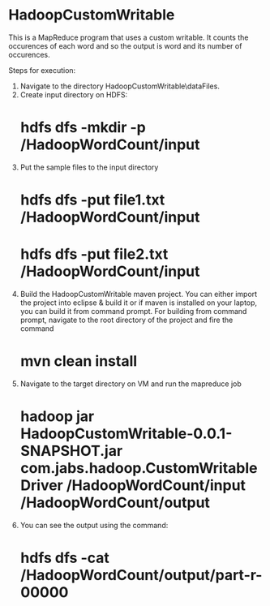 # HadoopCustomWritable
This is a MapReduce program that uses a custom writable.
It counts the occurences of each word and so the output is word and its number of occurences.

Steps for execution:
1) Navigate to the directory HadoopCustomWritable\dataFiles.
2) Create input directory on HDFS:
    # hdfs dfs -mkdir -p /HadoopWordCount/input
3) Put the sample files to the input directory
    # hdfs dfs -put file1.txt /HadoopWordCount/input
    # hdfs dfs -put file2.txt /HadoopWordCount/input
4) Build the HadoopCustomWritable maven project.
   You can either import the project into eclipse & build it or if maven is installed on your laptop, you can build it from command prompt.
   For building from command prompt, navigate to the root directory of the project and fire the command
    # mvn clean install
 5) Navigate to the target directory on VM and run the mapreduce job
    # hadoop jar HadoopCustomWritable-0.0.1-SNAPSHOT.jar com.jabs.hadoop.CustomWritableDriver /HadoopWordCount/input /HadoopWordCount/output
 6) You can see the output using the command:
    # hdfs dfs -cat /HadoopWordCount/output/part-r-00000